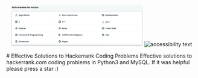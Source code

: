 <p align="center">
  <img src="https://github.com/IhorVodko/Hackerrank_solutions/blob/master/Images/Hackerrank_skills.PNG" width="350" title="hover text">
  <img src="your_relative_path_here_number_2_large_name" width="350" alt="accessibility text">
</p>
# Effective Solutions to Hackerrank Coding Problems
Effective solutions  to hackerrank.com coding problems in Python3 and MySQL.  
If it was helpful please press a star :)
